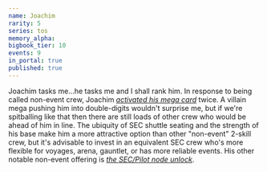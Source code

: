 ```yaml
---
name: Joachim
rarity: 5
series: tos
memory_alpha:
bigbook_tier: 10
events: 9
in_portal: true
published: true
---
```


Joachim tasks me...he tasks me and I shall rank him. In response to being called non-event crew, Joachim [_activated his mega card_](https://www.youtube.com/watch?v=_hHS1fVaqNs) twice. A villain mega pushing him into double-digits wouldn't surprise me, but if we're spitballing like that then there are still loads of other crew who would be ahead of him in line. The ubiquity of SEC shuttle seating and the strength of his base make him a more attractive option than other "non-event" 2-skill crew, but it's advisable to invest in an equivalent SEC crew who's more flexible for voyages, arena, gauntlet, or has more reliable events. His other notable non-event offering is [_the SEC/Pilot node unlock_](https://stt.wiki/wiki/Serious_Business).
